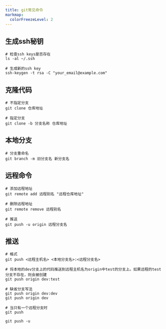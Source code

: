 ```yaml
---
title: git常见命令
markmap:
  colorFreezeLevel: 2
---
```


## 生成ssh秘钥
```
# 检查ssh keys是否存在
ls -al ~/.ssh

# 生成新的ssh key
ssh-keygen -t rsa -C "your_email@example.com"
```

## 克隆代码
```
# 不指定分支
git clone 仓库地址

# 指定分支
git clone -b 分支名称 仓库地址
```

## 本地分支
```
# 分支重命名
git branch -m 旧分支名 新分支名
```


## 远程命令
```
# 添加远程地址
git remote add 远程别名 "远程仓库地址"

# 删除远程地址
git remote remove 远程别名

# 推送
git push -u origin 远程分支名
```

## 推送

```
# 格式
git push <远程主机名> <本地分支名>:<远程分支名>
```

```
# 将本地的dev分支上的代码推送到远程主机名为origin中test的分支上。如果远程的test分支不存在，则会被创建
git push origin dev:test

# 缺省分支写法
git push origin dev:dev
git push origin dev

# 当只有一个远程分支时
git push

git push -u
```

